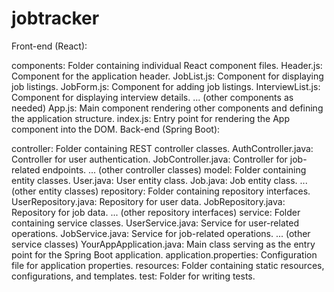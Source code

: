 # jobtracker

Front-end (React):

components: Folder containing individual React component files.
Header.js: Component for the application header.
JobList.js: Component for displaying job listings.
JobForm.js: Component for adding job listings.
InterviewList.js: Component for displaying interview details.
... (other components as needed)
App.js: Main component rendering other components and defining the application structure.
index.js: Entry point for rendering the App component into the DOM.
Back-end (Spring Boot):

controller: Folder containing REST controller classes.
AuthController.java: Controller for user authentication.
JobController.java: Controller for job-related endpoints.
... (other controller classes)
model: Folder containing entity classes.
User.java: User entity class.
Job.java: Job entity class.
... (other entity classes)
repository: Folder containing repository interfaces.
UserRepository.java: Repository for user data.
JobRepository.java: Repository for job data.
... (other repository interfaces)
service: Folder containing service classes.
UserService.java: Service for user-related operations.
JobService.java: Service for job-related operations.
... (other service classes)
YourAppApplication.java: Main class serving as the entry point for the Spring Boot application.
application.properties: Configuration file for application properties.
resources: Folder containing static resources, configurations, and templates.
test: Folder for writing tests.

